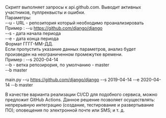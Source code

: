  Скрипт выполняет запросы к api.github.com.
Выводит активных участников, пуллреквысты и ошибки.     
Параметры:   
  --u - URL - репозитория который необходимо проанализировать   
    Пример : --u https://github.com/django/django  
  --s - дата начала периода  
  --e - дата конца периода  
    Формат ГГГГ-ММ-ДД.  
    Если пропустить указание данных параметров, анализ будет произведен на неограниченном промежутке времени.  
    Пример : --s 2020-04-14  
  --b  - ветка репозирория, по умолчанию - master  
      --b master  
      
  main.py --u https://github.com/django/django --s 2019-04-14 --e 2020-04-14 --b master  
  
 В качестве варианта реализации CI/CD для подобного сервиса, можно предложит GitHub Actions.
 Данное решение позволяет осуществлять:
    непрерывную интеграцию (создание, тестирование и развертывание ПО);
    оповещения по электронной почте или SMS;
    и т. д.
